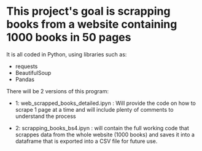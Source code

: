 # This project's goal is scrapping books from a website containing 1000 books in 50 pages

It is all coded in Python, using libraries such as:
- requests
- BeautifulSoup
- Pandas


There will be 2 versions of this program:
- 1: web_scrapped_books_detailed.ipyn :
  Will provide the code on how to scrape 1 page at a time and will include plenty of comments to understand the process
  
- 2: scrapping_books_bs4.ipyn :
  will contain the full working code that scrappes data from the whole website (1000 books) and saves it into a dataframe that is exported into a CSV file for future use.

